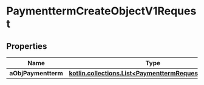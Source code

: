 
# PaymenttermCreateObjectV1Request

## Properties
| Name | Type | Description | Notes |
| ------------ | ------------- | ------------- | ------------- |
| **aObjPaymentterm** | [**kotlin.collections.List&lt;PaymenttermRequestCompound&gt;**](PaymenttermRequestCompound.md) |  |  |



